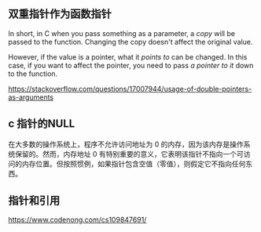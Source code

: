## 双重指针作为函数指针

In short, in C when you pass something as a parameter, a *copy* will be passed to the function. Changing the copy doesn't affect the original value.

However, if the value is a pointer, what it *points to* can be changed. In this case, if you want to affect the pointer, you need to pass *a pointer to it* down to the function.

https://stackoverflow.com/questions/17007944/usage-of-double-pointers-as-arguments

## c 指针的NULL

在大多数的操作系统上，程序不允许访问地址为 0 的内存，因为该内存是操作系统保留的。然而，内存地址 0 有特别重要的意义，它表明该指针不指向一个可访问的内存位置。但按照惯例，如果指针包含空值（零值），则假定它不指向任何东西。

## 指针和引用

https://www.codenong.com/cs109847691/